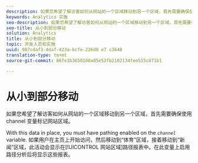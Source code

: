 ```yaml
---
description: 如果您希望了解访客如何从网站的一个区域移动到另一个区域，首先需要确保使用 channel 变量标记网站区域。
keywords: Analytics 实施
seo-description: 如果您希望了解访客如何从网站的一个区域移动到另一个区域，首先需要确保使用 channel 变量标记网站区域。
seo-title: 从小到部分移动
solution: Analytics
title: 从小到部分移动
topic: 开发人员和实施
uuid: 987cdaf3-4daf-423a-bcfe-226d8 e7 c3648
translation-type: tm+mt
source-git-commit: 86fe1b3650100a05e52fb2102134fee515c871b1

---
```



# 从小到部分移动

如果您希望了解访客如何从网站的一个区域移动到另一个区域，首先需要确保使用 channel 变量标记网站区域。

With this data in place, you must have pathing enabled on the *`channel`* variable. 如果用户在主页上开始访问，然后移动到“体育”区域，接着移动到“新闻”区域，此活动会显示在[!UICONTROL 网站区域]路径报表中。在此变量上启用路径分析后将显示这些报表。
